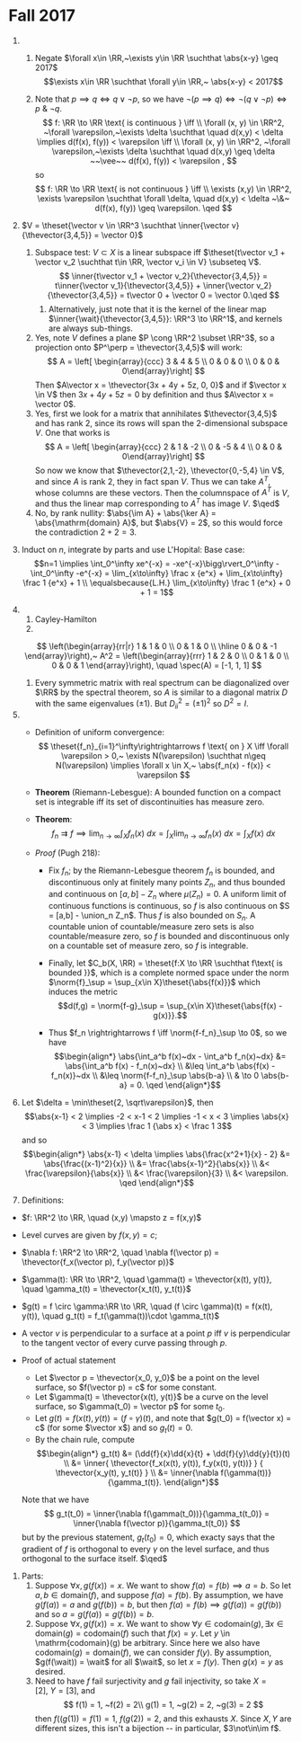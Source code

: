 # Fall 2017 

1. 
   1. Negate $\forall x\in \RR,~\exists y\in \RR \suchthat \abs{x-y} \geq 2017$
   $$\exists x\in \RR \suchthat \forall y\in \RR,~ \abs{x-y} < 2017$$

   1. Note that $p\implies q \iff q \vee \neg p$, so we have $\neg(p \implies q) \iff \neg(q \vee \neg p) \iff p ~\&~ \neg q$.
$$
f: \RR \to \RR \text{ is continuous } \iff \\ 
\forall (x, y) \in \RR^2, ~\forall \varepsilon,~\exists \delta \suchthat \quad d(x,y) < \delta \implies d(f(x), f(y)) < \varepsilon \iff \\ 
\forall (x, y) \in \RR^2, ~\forall \varepsilon,~\exists \delta \suchthat \quad  d(x,y) \geq \delta ~~\vee~~   d(f(x), f(y)) < \varepsilon  ,
$$
so
$$
f: \RR \to \RR \text{ is not continuous } \iff \\ \exists (x,y) \in \RR^2, \exists \varepsilon \suchthat \forall \delta, \quad d(x,y) < \delta ~\&~ d(f(x), f(y)) \geq \varepsilon. \qed
$$

1. $V = \theset{\vector v \in \RR^3 \suchthat \inner{\vector v}{\thevector{3,4,5}} = \vector 0}$
   1. Subspace test: $V \subset X$ is a linear subspace iff $\theset{t\vector v_1 + \vector v_2 \suchthat t\in \RR, \vector v_i \in V} \subseteq V$.
   $$
   \inner{t\vector v_1 + \vector v_2}{\thevector{3,4,5}} = t\inner{\vector v_1}{\thevector{3,4,5}} + \inner{\vector v_2}{\thevector{3,4,5}} = t\vector 0 + \vector 0 = \vector 0.\qed
   $$
      1. Alternatively, just note that it is the kernel of the linear map $\inner{\wait}{\thevector{3,4,5}}: \RR^3 \to \RR^1$, and kernels are always sub-things.
   1. Yes, note $V$ defines a plane $P \cong \RR^2 \subset \RR^3$, so a projection onto $P^\perp = \thevector{3,4,5}$ will work:
   $$
   A = \left[ \begin{array}{ccc} 3 & 4 & 5 \\ 0 & 0 & 0 \\ 0 & 0 & 0\end{array}\right]
   $$
   Then $A\vector x = \thevector{3x + 4y + 5z, 0, 0}$ and if $\vector x \in V$ then $3x+4y+5z = 0$ by definition and thus $A\vector x = \vector 0$.
   1. Yes, first we look for a matrix that annihilates $\thevector{3,4,5}$ and has rank 2, since its rows will span the 2-dimensional subspace $V$. One that works is
   $$
    A = \left[ \begin{array}{ccc} 2 & 1 & -2 \\ 0 & -5 & 4 \\ 0 & 0 & 0\end{array}\right]
   $$
   So now we know that $\thevector{2,1,-2}, \thevector{0,-5,4} \in V$, and since $A$ is rank 2, they in fact span $V$. Thus we can take $A^T$, whose columns are these vectors. Then the columnspace of $A^T$ is $V$, and thus the linear map corresponding to $A^T$ has image $V$. $\qed$
   1. No, by rank nullity: $\abs{\im A} + \abs{\ker A} = \abs{\mathrm{domain} A}$, but $\abs{V} = 2$, so this would force the contradiction $2+2 = 3$.
   
2. Induct on $n$, integrate by parts and use L'Hopital:
   Base case: 
   $$n=1 \implies \int_0^\infty xe^{-x} = -xe^{-x}\bigg\rvert_0^\infty - \int_0^\infty -e^{-x} = \lim_{x\to\infty} \frac x {e^x}  + \lim_{x\to\infty} \frac 1 {e^x} + 1 \\ \equalsbecause{L.H.} \lim_{x\to\infty} \frac 1 {e^x}  + 0 + 1 = 1$$

3. 
   1. Cayley-Hamilton
   2. 
   $$
   \left(\begin{array}{rr|r}
      1 & 1 & 0 \\
      0 & 1 & 0 \\
      \hline
      0 & 0 & -1
      \end{array}\right),~ A^2 = \left(\begin{array}{rrr}
        1 & 2 & 0 \\
        0 & 1 & 0 \\
        0 & 0 & 1
        \end{array}\right), \quad
      \spec(A) = [-1, 1, 1]
   $$
   1. Every symmetric matrix with real spectrum can be diagonalized over $\RR$ by the spectral theorem, so $A$ is similar to a diagonal matrix $D$ with the same eigenvalues ($\pm 1$). But $D^2_{ii} = (\pm 1)^2$ so $D^2 = I$. 

4. 
   - Definition of uniform convergence:
  $$
  \theset{f_n}_{i=1}^\infty\rightrightarrows f \text{ on } X  \iff \forall \varepsilon > 0,~ \exists N(\varepsilon) \suchthat n\geq N(\varepsilon) \implies \forall x \in X,~ \abs{f_n(x) - f(x)} < \varepsilon
  $$
    - **Theorem** (Riemann-Lebesgue): A bounded function on a compact set is integrable iff its set of discontinuities has measure zero.

    - **Theorem**: 
  $$
  f_n \rightrightarrows f \implies \lim_{n\to\infty} \int_X f_n(x) ~dx = \int_X  \lim_{n\to\infty} f_n(x) ~dx = \int_X f(x) ~dx
  $$
    - *Proof* (Pugh 218): 
    
      - Fix $f_n$; by the Riemann-Lebesgue theorem $f_n$ is bounded, and discontinuous only at finitely many points $Z_n$, and thus bounded and continuous on $[a,b] - Z_n$ where $\mu(Z_n) = 0$. A uniform limit of continuous functions is continuous, so $f$ is also continuous on $S = [a,b] - \union_n Z_n$. Thus $f$ is also bounded on $S_n$. A countable union of countable/measure zero sets is also countable/measure zero, so $f$ is bounded and discontinuous only on a countable set of measure zero, so $f$ is integrable. 
  
      - Finally, let $C_b(X, \RR) = \theset{f:X \to \RR \suchthat f\text{ is bounded }}$, which is a complete normed space under the norm $\norm{f}_\sup = \sup_{x\in X}\theset{\abs{f(x)}}$ which induces the metric 
      $$d(f,g) = \norm{f-g}_\sup = \sup_{x\in X}\theset{\abs{f(x) - g(x)}}.$$

      - Thus $f_n \rightrightarrows f \iff \norm{f-f_n}_\sup \to 0$, so we have
      $$\begin{align*}
      \abs{\int_a^b f(x)~dx - \int_a^b f_n(x)~dx} 
      &= \abs{\int_a^b f(x) - f_n(x)~dx} \\
      &\leq \int_a^b \abs{f(x) - f_n(x)}~dx \\
      &\leq \norm{f-f_n}_\sup \abs{b-a} \\
      & \to 0 \abs{b-a} = 0. \qed
      \end{align*}$$

1. Let $\delta = \min\theset{2, \sqrt\varepsilon}$, then 
$$\abs{x-1} < 2 \implies -2 < x-1 < 2 \implies -1 < x < 3 \implies \abs{x} < 3 \implies \frac 1 {\abs x} < \frac 1 3$$ and so
  $$\begin{align*}
  \abs{x-1} < \delta \implies \abs{\frac{x^2+1}{x} - 2} 
  &= \abs{\frac{(x-1)^2}{x}} \\
  &= \frac{\abs{x-1}^2}{\abs{x}} \\
  &< \frac{\varepsilon}{\abs{x}} \\
  &< \frac{\varepsilon}{3} \\
  &< \varepsilon. \qed
  \end{align*}$$

1. Definitions:
  - $f: \RR^2 \to \RR, \quad (x,y) \mapsto z = f(x,y)$
  - Level curves are given by $f(x, y) = c$; 
  - $\nabla f: \RR^2 \to \RR^2, \quad \nabla f(\vector p) = \thevector{f_x(\vector p), f_y(\vector p)}$
  - $\gamma(t): \RR \to \RR^2, \quad \gamma(t) = \thevector{x(t), y(t)}, \quad \gamma_t(t) = \thevector{x_t(t), y_t(t)}$
  - $g(t) = f \circ \gamma:\RR \to \RR, \quad (f \circ \gamma)(t) = f(x(t), y(t)), \quad g_t(t) = f_t(\gamma(t))\cdot \gamma_t(t)$
  - A vector $v$ is perpendicular to a surface at a point $p$ iff $v$ is perpendicular to the tangent vector of every curve passing through $p$.
  - Proof of actual statement
    - Let $\vector p = \thevector{x_0, y_0}$ be a point on the level surface, so $f(\vector p) = c$ for some constant.
    - Let $\gamma(t) = \thevector{x(t), y(t)}$ be a curve on the level surface, so $\gamma(t_0) = \vector p$ for some $t_0$. 
    - Let $g(t) = f(x(t), y(t)) = (f \circ \gamma)(t)$, and note that $g(t_0) = f(\vector x) = c$ (for some $\vector x$) and so $g_t(t) = 0$.
    - By the chain rule, compute 
    $$\begin{align*}
    g_t(t) 
    &= (\dd{f}{x}\dd{x}{t} + \dd{f}{y}\dd{y}{t})(t) \\
    &= \inner{ \thevector{f_x(x(t), y(t)), f_y(x(t), y(t))} } { \thevector{x_y(t), y_t(t)} } \\ 
    &= \inner{\nabla f(\gamma(t))}{\gamma_t(t)}.
    \end{align*}$$ 

    Note that we have 
    $$ 
    g_t(t_0) =  \inner{\nabla f(\gamma(t_0))}{\gamma_t(t_0)} = \inner{\nabla f(\vector p)}{\gamma_t(t_0)}
    $$
    but by the previous statement, $g_t(t_0) = 0$, which exacty says that the gradient of $f$ is orthogonal to every $\gamma$ on the level surface, and thus orthogonal to the surface itself. $\qed$

1. Parts:
   1. Suppose $\forall x, g(f(x)) = x$. We want to show $f(a) = f(b) \implies a = b$. So let $a,b \in \mathrm{domain}(f)$, and suppose $f(a) = f(b)$. By assumption, we have $g(f(a)) = a$ and $g(f(b)) = b$, but then $f(a) = f(b) \implies g(f(a)) = g(f(b))$ and so $a = g(f(a)) = g(f(b)) = b$.
   2. Suppose $\forall x, g(f(x)) = x$. We want to show $\forall y \in \mathrm{codomain}(g), \exists x \in \mathrm{domain}(g) = \mathrm{codomain}(f)$ such that $f(x) = y$. Let $y$ \in \mathrm{codomain}(g) be arbitrary. Since here we also have $\mathrm{codomain}(g) = \mathrm{domain}(f)$, we can consider $f(y)$. By assumption, $g(f(\wait)) = \wait$ for all $\wait$, so let $x = f(y)$. Then $g(x) = y$ as desired. 
   3. Need to have $f$ fail surjectivity and $g$ fail injectivity, so take $X = [2],~ Y = [3]$, and 
   $$
   f(1) = 1, ~f(2) = 2\\ 
   g(1) = 1, ~g(2) = 2, ~g(3) = 2
   $$
   then $f((g(1)) = f(1) = 1, ~f(g(2)) = 2$, and this exhausts $X$. Since $X,Y$ are different sizes, this isn't a bijection -- in particular, $3\not\in\im f$.




